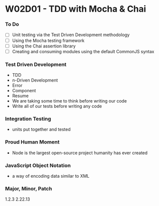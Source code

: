 # W02D01 - TDD with Mocha & Chai

### To Do
- [ ] Unit testing via the Test Driven Development methodology
- [ ] Using the Mocha testing framework
- [ ] Using the Chai assertion library
- [ ] Creating and consuming modules using the default CommonJS syntax

### Test Driven Development
- TDD
- n-Driven Development
- Error
- Component
- Resume
- We are taking some time to think before writing our code
- Write all of our tests before writing any code

### Integration Testing
- units put together and tested

### Proud Human Moment
- Node is the largest open-source project humanity has ever created

### JavaScript Object Notation
- a way of encoding data similar to XML

### Major, Minor, Patch
1.2.3
2.22.13



#
